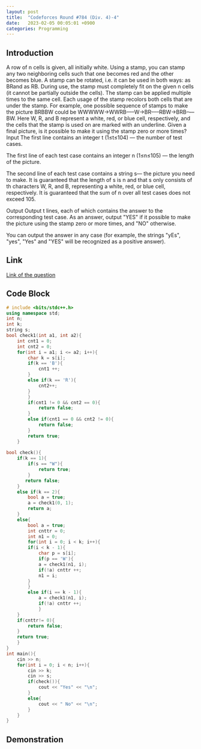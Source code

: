 ```yaml
---
layout: post
title:  "Codeforces Round #784 (Div. 4)-4"
date:   2023-02-05 00:05:01 +0900
categories: Programming
---
```


## Introduction

A row of n cells is given, all initially white. Using a stamp, you can stamp any two neighboring cells such that one becomes red and the other becomes blue. A stamp can be rotated, i.e. it can be used in both ways: as BRand as RB.
During use, the stamp must completely fit on the given n cells (it cannot be partially outside the cells). The stamp can be applied multiple times to the same cell. Each usage of the stamp recolors both cells that are under the stamp.
For example, one possible sequence of stamps to make the picture BRBBW could be WWWWW→WWRB–––W→BR–––RBW→BRB–––BW. Here W, R, and B represent a white, red, or blue cell, respectively, and the cells that the stamp is used on are marked with an underline. Given a final picture, is it possible to make it using the stamp zero or more times?
Input
The first line contains an integer t (1≤t≤104) — the number of test cases.

The first line of each test case contains an integer n (1≤n≤105) — the length of the picture.

The second line of each test case contains a string s— the picture you need to make. It is guaranteed that the length of s is n and that s only consists of th characters W, R, and B, representing a white, red, or blue cell, respectively. It is guaranteed that the sum of n over all test cases does not exceed 105.

Output
Output t lines, each of which contains the answer to the corresponding test case. As an answer, output "YES" if it possible to make the picture using the stamp zero or more times, and "NO" otherwise.

You can output the answer in any case (for example, the strings "yEs", "yes", "Yes" and "YES" will be recognized as a positive answer).

## Link

[Link of the question](https://codeforces.com/contest/1669/problem/D)

## Code Block

```c++
# include <bits/stdc++.h>
using namespace std;
int n;
int k;
string s;
bool check1(int a1, int a2){
    int cnt1 = 0;
    int cnt2 = 0;
    for(int i = a1; i <= a2; i++){
        char k = s[i];
        if(k == 'B'){
            cnt1 ++;
        }
        else if(k == 'R'){
            cnt2++;
        }
        }
        if(cnt1 != 0 && cnt2 == 0){
            return false;
        }
        else if(cnt1 == 0 && cnt2 != 0){
            return false;
        }
        return true;
    }
 
bool check(){
    if(k == 1){
        if(s == "W"){
            return true;
        }
       return false;
    }
    else if(k == 2){
        bool a = true;
        a = check1(0, 1);
        return a;
    }
    else{
        bool a = true;
        int cnttr = 0;
        int n1 = 0;
        for(int i = 0; i < k; i++){
        if(i < k - 1){
            char p = s[i];
            if(p == 'W'){
            a = check1(n1, i);
            if(!a) cnttr ++;
            n1 = i;
        }
        }
        else if(i == k - 1){
            a = check1(n1, i);
            if(!a) cnttr ++;
            }
    }
    if(cnttr!= 0){
        return false;
    }
    return true;
    }
}
int main(){
    cin >> n;
    for(int i = 0; i < n; i++){
        cin >> k;
        cin >> s;
        if(check()){
            cout << "Yes" << "\n";
        }
        else{
            cout << " No" << "\n";
        }
    }
}
```

## Demonstration
